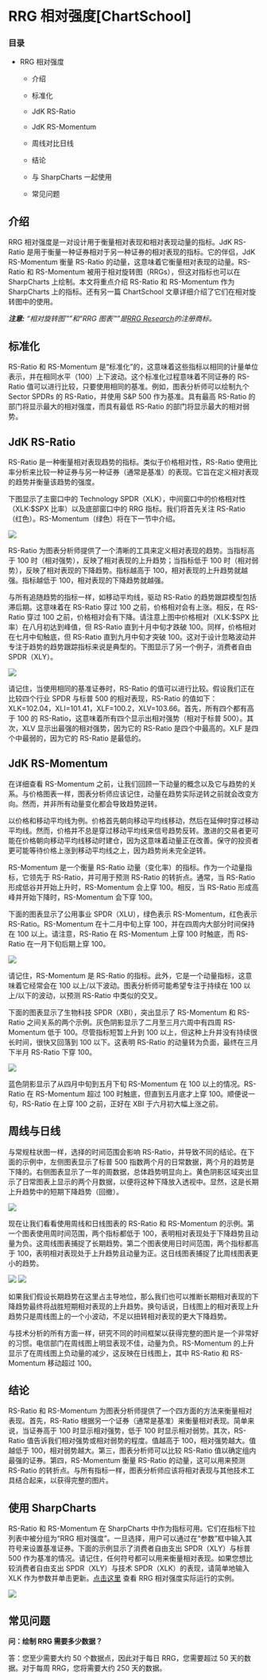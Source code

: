 # RRG 相对强度[ChartSchool]

### 目录

+   RRG 相对强度

    +   介绍

    +   标准化

    +   JdK RS-Ratio

    +   JdK RS-Momentum

    +   周线对比日线

    +   结论

    +   与 SharpCharts 一起使用

    +   常见问题

## 介绍

RRG 相对强度是一对设计用于衡量相对表现和相对表现动量的指标。JdK RS-Ratio 是用于衡量一种证券相对于另一种证券的相对表现的指标。它的伴侣，JdK RS-Momentum 衡量 RS-Ratio 的动量，这意味着它衡量相对表现的动量。RS-Ratio 和 RS-Momentum 被用于相对旋转图（RRGs），但这对指标也可以在 SharpCharts 上绘制。本文将重点介绍 RS-Ratio 和 RS-Momentum 作为 SharpCharts 上的指标。还有另一篇 ChartSchool 文章详细介绍了它们在相对旋转图中的使用。

***注意:** “相对旋转图™”和“RRG 图表™”是[RRG Research](https://www.relativerotationgraphs.com "https://www.relativerotationgraphs.com")的注册商标。*

## 标准化

RS-Ratio 和 RS-Momentum 是“标准化”的，这意味着这些指标以相同的计量单位表示，并在相同水平（100）上下波动。这个标准化过程意味着不同证券的 RS-Ratio 值可以进行比较，只要使用相同的基准。例如，图表分析师可以绘制九个 Sector SPDRs 的 RS-Ratio，并使用 S&P 500 作为基准。具有最高 RS-Ratio 的部门将显示最大的相对强度，而具有最低 RS-Ratio 的部门将显示最大的相对弱势。

## JdK RS-Ratio

RS-Ratio 是一种衡量相对表现趋势的指标。类似于价格相对性，RS-Ratio 使用比率分析来比较一种证券与另一种证券（通常是基准）的表现。它旨在定义相对表现的趋势并衡量该趋势的强度。

下图显示了主窗口中的 Technology SPDR（XLK），中间窗口中的价格相对性（XLK:$SPX 比率）以及底部窗口中的 RRG 指标。我们将首先关注 RS-Ratio（红色）。RS-Momentum（绿色）将在下一节中介绍。

![](img/2a0dc50b78fb0963a6c32a93675df51e.jpg)

RS-Ratio 为图表分析师提供了一个清晰的工具来定义相对表现的趋势。当指标高于 100 时（相对强势），反映了相对表现的上升趋势；当指标低于 100 时（相对弱势），反映了相对表现的下降趋势。指标越高于 100，相对表现的上升趋势就越强。指标越低于 100，相对表现的下降趋势就越强。

与所有追随趋势的指标一样，如移动平均线，驱动 RS-Ratio 的趋势跟踪模型包括滞后期。这意味着在 RS-Ratio 穿过 100 之前，价格相对会有上涨。相反，在 RS-Ratio 穿过 100 之前，价格相对会有下降。请注意上图中价格相对（XLK:$SPX 比率）在八月初达到峰值，但 RS-Ratio 直到十月中旬才跌破 100。同样，价格相对在七月中旬触底，但 RS-Ratio 直到九月中旬才突破 100。这对于设计忽略波动并专注于趋势的趋势跟踪指标来说是典型的。下图显示了另一个例子，消费者自由 SPDR（XLY）。

![](img/01807eb150ee32efaafc287e0d19ffff.jpg)

请记住，当使用相同的基准证券时，RS-Ratio 的值可以进行比较。假设我们正在比较四个行业 SPDR 与标普 500 的相对表现，RS-Ratio 的值如下：XLK=102.04，XLI=101.41，XLF=100.2，XLV=103.66。首先，所有四个都有高于 100 的 RS-Ratio，这意味着所有四个显示出相对强势（相对于标普 500）。其次，XLV 显示出最强的相对强势，因为它的 RS-Ratio 是四个中最高的。XLF 是四个中最弱的，因为它的 RS-Ratio 是最低的。

## JdK RS-Momentum

在详细查看 RS-Momentum 之前，让我们回顾一下动量的概念以及它与趋势的关系。与价格图表一样，图表分析师应该记住，动量在趋势实际逆转之前就会改变方向。然而，并非所有动量变化都会导致趋势逆转。

以价格和移动平均线为例。价格首先朝向移动平均线移动，然后在延伸时穿过移动平均线。然而，价格并不总是穿过移动平均线来信号趋势反转。激进的交易者更可能在价格朝向移动平均线移动时建仓，因为这意味着动量正在改善。保守的投资者更可能等待价格上涨到移动平均线之上，因为趋势尚未完全逆转。

RS-Momentum 是一个衡量 RS-Ratio 动量（变化率）的指标。作为一个动量指标，它领先于 RS-Ratio，并可用于预测 RS-Ratio 的转折点。通常，当 RS-Ratio 形成低谷并开始上升时，RS-Momentum 会上穿 100。相反，当 RS-Ratio 形成高峰并开始下降时，RS-Momentum 会下穿 100。

下面的图表显示了公用事业 SPDR（XLU），绿色表示 RS-Momentum，红色表示 RS-Ratio。RS-Momentum 在十二月中旬上穿 100，并在四周内大部分时间保持在 100 以上。请注意，RS-Ratio 在 RS-Momentum 上穿 100 时触底，而 RS-Ratio 在一月下旬后期上穿 100。

![](img/1c2136a1291063b6fac86347c59630de.jpg)

请记住，RS-Momentum 是 RS-Ratio 的指标。此外，它是一个动量指标，这意味着它经常会在 100 以上/以下波动。图表分析师可能希望专注于持续在 100 以上/以下的波动，以预测 RS-Ratio 中类似的交叉。

下面的图表显示了生物科技 SPDR（XBI），突出显示了 RS-Momentum 和 RS-Ratio 之间关系的两个示例。灰色阴影显示了二月至三月六周中有四周 RS-Momentum 低于 100。尽管指标短暂上升到 100 以上，但这种上升并没有持续很长时间，很快又回落到 100 以下。这表明 RS-Ratio 的动量转为负面，最终在三月下半月 RS-Ratio 下穿 100。

![](img/eb9a2b0fa5088363104d13e9c54c5335.jpg)

蓝色阴影显示了从四月中旬到五月下旬 RS-Momentum 在 100 以上的情况。RS-Ratio 在 RS-Momentum 超过 100 时触底，但直到五月底才上穿 100。顺便说一句，RS-Ratio 在上穿 100 之前，正好在 XBI 于六月初大幅上涨之前。

## 周线与日线

与常规柱状图一样，选择的时间范围会影响 RS-Ratio，并导致不同的结论。在下面的示例中，左侧图表显示了标普 500 指数两个月的日常数据，两个月的趋势是下降的。右侧图表显示了一年的周数据，总体趋势明显向上。黄色阴影区域突出显示了日常图表上显示的两个月数据，以便将这种下降放入透视中。显然，这是长期上升趋势中的短期下降趋势（回撤）。

![](img/b0be3ac4a89fc5eb7a961ac87f75e3f6.jpg)

现在让我们看看使用周线和日线图表的 RS-Ratio 和 RS-Momentum 的示例。第一个图表使用周时间范围，两个指标都低于 100，表明相对表现处于下降趋势且动量为负。这周线图表捕捉了长期趋势。第二个图表使用日时间范围，两个指标都高于 100，表明相对表现处于上升趋势且动量为正。这日线图表捕捉了比周线图表更小的趋势。

![](img/1660cf159293a87aa73cc050e704b22d.jpg) ![](img/97b1216f8ef8cf70d0c2c8b736cce38c.jpg)

如果我们假设长期趋势在这里占主导地位，那么我们也可以推断长期相对表现的下降趋势最终将战胜短期相对表现的上升趋势。换句话说，日线图上的相对表现上升趋势只是周线图上的一个小波动，不足以扭转相对表现的更大下降趋势。

与技术分析的所有方面一样，研究不同的时间框架以获得完整的图片是一个非常好的习惯。电信部门在周线图上明显表现不佳，动量为负。RS-Momentum 的上升显示了在周线图上负动量的减少，这反映在日线图上，其中 RS-Ratio 和 RS-Momentum 移动超过 100。

## 结论

RS-Ratio 和 RS-Momentum 为图表分析师提供了一个四方面的方法来衡量相对表现。首先，RS-Ratio 根据另一个证券（通常是基准）来衡量相对表现。简单来说，当证券高于 100 时显示相对强势，低于 100 时显示相对弱势。其次，RS-Ratio 值告诉我们相对强势或相对弱势的程度。值越高于 100，相对强势越大。值越低于 100，相对弱势越大。第三，图表分析师可以比较 RS-Ratio 值以确定组内最强的证券。第四，RS-Momentum 衡量 RS-Ratio 的动量，这可以用来预测 RS-Ratio 的转折点。与所有指标一样，图表分析师应该将相对表现与其他技术工具结合起来，以获得完整的图片。

## 使用 SharpCharts

RS-Ratio 和 RS-Momentum 在 SharpCharts 中作为指标可用。它们在指标下拉列表中被分组为“RRG 相对强度”。一旦选择，用户可以通过在“参数”框中输入其符号来设置基准证券。下面的示例显示了消费者自由支出 SPDR（XLY）与标普 500 作为基准的情况。请记住，任何符号都可以用来衡量相对表现。如果您想比较消费者自由支出 SPDR（XLY）与技术 SPDR（XLK）的表现，请简单地输入 XLK 作为参数并单击更新。[点击这里](http://stockcharts.com/h-sc/ui?s=XLY&p=D&yr=0&mn=6&dy=0&id=p07575376366&a=399188908 "http://stockcharts.com/h-sc/ui?s=XLY&p=D&yr=0&mn=6&dy=0&id=p07575376366&a=399188908") 查看 RRG 相对强度实际运行的实例。

![](img/cd94b164ca4ebceabb5fce240ff2ccfa.jpg)

## 常见问题

**问：绘制 RRG 需要多少数据？**

答：您至少需要大约 50 个数据点，因此对于每日 RRG，您需要超过 50 天的数据。对于每周 RRG，您将需要大约 250 天的数据。
